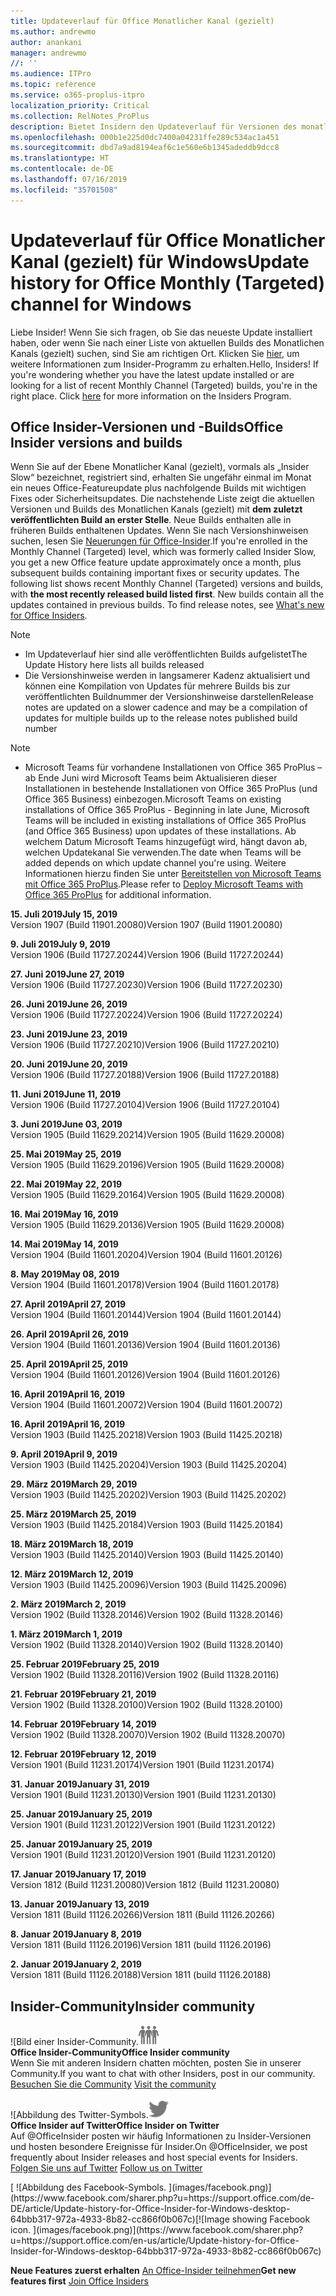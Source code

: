 ```yaml
---
title: Updateverlauf für Office Monatlicher Kanal (gezielt)
ms.author: andrewmo
author: anankani
manager: andrewmo
//: ''
ms.audience: ITPro
ms.topic: reference
ms.service: o365-proplus-itpro
localization_priority: Critical
ms.collection: RelNotes_ProPlus
description: Bietet Insidern den Updateverlauf für Versionen des monatlichen Kanals (gezielt) für Windows Desktop.
ms.openlocfilehash: 000b1e225d0dc7400a04231ffe289c534ac1a451
ms.sourcegitcommit: dbd7a9ad8194eaf6c1e560e6b1345adeddb9dcc8
ms.translationtype: HT
ms.contentlocale: de-DE
ms.lasthandoff: 07/16/2019
ms.locfileid: "35701508"
---
```

# <a name="update-history-for-office-monthly-targeted-channel-for-windows"></a><span data-ttu-id="ff948-103">Updateverlauf für Office Monatlicher Kanal (gezielt) für Windows</span><span class="sxs-lookup"><span data-stu-id="ff948-103">Update history for Office Monthly (Targeted) channel for Windows</span></span>

<span data-ttu-id="ff948-p101">Liebe Insider! Wenn Sie sich fragen, ob Sie das neueste Update installiert haben, oder wenn Sie nach einer Liste von aktuellen Builds des Monatlichen Kanals (gezielt) suchen, sind Sie am richtigen Ort. Klicken Sie [hier](https://insider.office.com/), um weitere Informationen zum Insider-Programm zu erhalten.</span><span class="sxs-lookup"><span data-stu-id="ff948-p101">Hello, Insiders! If you're wondering whether you have the latest update installed or are looking for a list of recent Monthly Channel (Targeted) builds, you're in the right place. Click [here](https://insider.office.com/) for more information on the Insiders Program.</span></span>

## <a name="office-insider-versions-and-builds"></a><span data-ttu-id="ff948-107">Office Insider-Versionen und -Builds</span><span class="sxs-lookup"><span data-stu-id="ff948-107">Office Insider versions and builds</span></span>

<span data-ttu-id="ff948-p102">Wenn Sie auf der Ebene Monatlicher Kanal (gezielt), vormals als „Insider Slow“ bezeichnet, registriert sind, erhalten Sie ungefähr einmal im Monat ein neues Office-Featureupdate plus nachfolgende Builds mit wichtigen Fixes oder Sicherheitsupdates. Die nachstehende Liste zeigt die aktuellen Versionen und Builds des Monatlichen Kanals (gezielt) mit **dem zuletzt veröffentlichten Build an erster Stelle**. Neue Builds enthalten alle in früheren Builds enthaltenen Updates. Wenn Sie nach Versionshinweisen suchen, lesen Sie [Neuerungen für Office-Insider](https://support.office.com/de-DE/article/what-s-new-for-office-insiders-c152d1e2-96ff-4ce9-8c14-e74e13847a24).</span><span class="sxs-lookup"><span data-stu-id="ff948-p102">If you're enrolled in the Monthly Channel (Targeted) level, which was formerly called Insider Slow, you get a new Office feature update approximately once a month, plus subsequent builds containing important fixes or security updates. The following list shows recent Monthly Channel (Targeted) versions and builds, with **the most recently released build listed first**. New builds contain all the updates contained in previous builds. To find release notes, see [What's new for Office Insiders](https://support.office.com/en-us/article/what-s-new-for-office-insiders-c152d1e2-96ff-4ce9-8c14-e74e13847a24).</span></span>

> [!NOTE]
> - <span data-ttu-id="ff948-112">Im Updateverlauf hier sind alle veröffentlichten Builds aufgelistet</span><span class="sxs-lookup"><span data-stu-id="ff948-112">The Update History here lists all builds released</span></span>
> - <span data-ttu-id="ff948-113">Die Versionshinweise werden in langsamerer Kadenz aktualisiert und können eine Kompilation von Updates für mehrere Builds bis zur veröffentlichten Buildnummer der Versionshinweise darstellen</span><span class="sxs-lookup"><span data-stu-id="ff948-113">Release notes are updated on a slower cadence and may be a compilation of updates for multiple builds up to the release notes published build number</span></span>

 > [!NOTE]
> - <span data-ttu-id="ff948-114">Microsoft Teams für vorhandene Installationen von Office 365 ProPlus – ab Ende Juni wird Microsoft Teams beim Aktualisieren dieser Installationen in bestehende Installationen von Office 365 ProPlus (und Office 365 Business) einbezogen.</span><span class="sxs-lookup"><span data-stu-id="ff948-114">Microsoft Teams on existing installations of Office 365 ProPlus - Beginning in late June, Microsoft Teams will be included in existing installations of Office 365 ProPlus (and Office 365 Business) upon updates of these installations.</span></span> <span data-ttu-id="ff948-115">Ab welchem Datum Microsoft Teams hinzugefügt wird, hängt davon ab, welchen Updatekanal Sie verwenden.</span><span class="sxs-lookup"><span data-stu-id="ff948-115">The date when Teams will be added depends on which update channel you're using.</span></span> <span data-ttu-id="ff948-116">Weitere Informationen hierzu finden Sie unter [Bereitstellen von Microsoft Teams mit Office 365 ProPlus](https://docs.microsoft.com/de-DE/deployoffice/teams-install).</span><span class="sxs-lookup"><span data-stu-id="ff948-116">Please refer to [Deploy Microsoft Teams with Office 365 ProPlus](https://docs.microsoft.com/en-us/deployoffice/teams-install) for additional information.</span></span>

[//]: # (NICHT ENTFERNEN)

<span data-ttu-id="ff948-118">**15. Juli 2019**</span><span class="sxs-lookup"><span data-stu-id="ff948-118">**July 15, 2019**</span></span><br/>
<span data-ttu-id="ff948-119">Version 1907 (Build 11901.20080)</span><span class="sxs-lookup"><span data-stu-id="ff948-119">Version 1907 (Build 11901.20080)</span></span><br/>

<span data-ttu-id="ff948-120">**9. Juli 2019**</span><span class="sxs-lookup"><span data-stu-id="ff948-120">**July 9, 2019**</span></span><br/>
<span data-ttu-id="ff948-121">Version 1906 (Build 11727.20244)</span><span class="sxs-lookup"><span data-stu-id="ff948-121">Version 1906 (Build 11727.20244)</span></span><br/>

<span data-ttu-id="ff948-122">**27. Juni 2019**</span><span class="sxs-lookup"><span data-stu-id="ff948-122">**June 27, 2019**</span></span><br/>
<span data-ttu-id="ff948-123">Version 1906 (Build 11727.20230)</span><span class="sxs-lookup"><span data-stu-id="ff948-123">Version 1906 (Build 11727.20230)</span></span><br/>

<span data-ttu-id="ff948-124">**26. Juni 2019**</span><span class="sxs-lookup"><span data-stu-id="ff948-124">**June 26, 2019**</span></span><br/>
<span data-ttu-id="ff948-125">Version 1906 (Build 11727.20224)</span><span class="sxs-lookup"><span data-stu-id="ff948-125">Version 1906 (Build 11727.20224)</span></span><br/>

<span data-ttu-id="ff948-126">**23. Juni 2019**</span><span class="sxs-lookup"><span data-stu-id="ff948-126">**June 23, 2019**</span></span><br/>
<span data-ttu-id="ff948-127">Version 1906 (Build 11727.20210)</span><span class="sxs-lookup"><span data-stu-id="ff948-127">Version 1906 (Build 11727.20210)</span></span><br/>

<span data-ttu-id="ff948-128">**20. Juni 2019**</span><span class="sxs-lookup"><span data-stu-id="ff948-128">**June 20, 2019**</span></span><br/>
<span data-ttu-id="ff948-129">Version 1906 (Build 11727.20188)</span><span class="sxs-lookup"><span data-stu-id="ff948-129">Version 1906 (Build 11727.20188)</span></span><br/>

<span data-ttu-id="ff948-130">**11. Juni 2019**</span><span class="sxs-lookup"><span data-stu-id="ff948-130">**June 11, 2019**</span></span><br/>
<span data-ttu-id="ff948-131">Version 1906 (Build 11727.20104)</span><span class="sxs-lookup"><span data-stu-id="ff948-131">Version 1906 (Build 11727.20104)</span></span><br/>

<span data-ttu-id="ff948-132">**3. Juni 2019**</span><span class="sxs-lookup"><span data-stu-id="ff948-132">**June 03, 2019**</span></span><br/>
<span data-ttu-id="ff948-133">Version 1905 (Build 11629.20214)</span><span class="sxs-lookup"><span data-stu-id="ff948-133">Version 1905 (Build 11629.20008)</span></span><br/>

<span data-ttu-id="ff948-134">**25. Mai 2019**</span><span class="sxs-lookup"><span data-stu-id="ff948-134">**May 25, 2019**</span></span><br/>
<span data-ttu-id="ff948-135">Version 1905 (Build 11629.20196)</span><span class="sxs-lookup"><span data-stu-id="ff948-135">Version 1905 (Build 11629.20008)</span></span><br/>

<span data-ttu-id="ff948-136">**22. Mai 2019**</span><span class="sxs-lookup"><span data-stu-id="ff948-136">**May 22, 2019**</span></span><br/> <span data-ttu-id="ff948-137">Version 1905 (Build 11629.20164)</span><span class="sxs-lookup"><span data-stu-id="ff948-137">Version 1905 (Build 11629.20008)</span></span><br/>

<span data-ttu-id="ff948-138">**16. Mai 2019**</span><span class="sxs-lookup"><span data-stu-id="ff948-138">**May 16, 2019**</span></span><br/>
<span data-ttu-id="ff948-139">Version 1905 (Build 11629.20136)</span><span class="sxs-lookup"><span data-stu-id="ff948-139">Version 1905 (Build 11629.20008)</span></span><br/>

<span data-ttu-id="ff948-140">**14. Mai 2019**</span><span class="sxs-lookup"><span data-stu-id="ff948-140">**May 14, 2019**</span></span><br/>
<span data-ttu-id="ff948-141">Version 1904 (Build 11601.20204)</span><span class="sxs-lookup"><span data-stu-id="ff948-141">Version 1904 (Build 11601.20126)</span></span><br/>

<span data-ttu-id="ff948-142">**8. May 2019**</span><span class="sxs-lookup"><span data-stu-id="ff948-142">**May 08, 2019**</span></span><br/>
<span data-ttu-id="ff948-143">Version 1904 (Build 11601.20178)</span><span class="sxs-lookup"><span data-stu-id="ff948-143">Version 1904 (Build 11601.20178)</span></span><br/>

<span data-ttu-id="ff948-144">**27. April 2019**</span><span class="sxs-lookup"><span data-stu-id="ff948-144">**April 27, 2019**</span></span><br/>
<span data-ttu-id="ff948-145">Version 1904 (Build 11601.20144)</span><span class="sxs-lookup"><span data-stu-id="ff948-145">Version 1904 (Build 11601.20144)</span></span><br/>

<span data-ttu-id="ff948-146">**26. April 2019**</span><span class="sxs-lookup"><span data-stu-id="ff948-146">**April 26, 2019**</span></span><br/>
<span data-ttu-id="ff948-147">Version 1904 (Build 11601.20136)</span><span class="sxs-lookup"><span data-stu-id="ff948-147">Version 1904 (Build 11601.20136)</span></span><br/>

<span data-ttu-id="ff948-148">**25. April 2019**</span><span class="sxs-lookup"><span data-stu-id="ff948-148">**April 25, 2019**</span></span><br/>
<span data-ttu-id="ff948-149">Version 1904 (Build 11601.20126)</span><span class="sxs-lookup"><span data-stu-id="ff948-149">Version 1904 (Build 11601.20126)</span></span><br/>

<span data-ttu-id="ff948-150">**16. April 2019**</span><span class="sxs-lookup"><span data-stu-id="ff948-150">**April 16, 2019**</span></span><br/>
<span data-ttu-id="ff948-151">Version 1904 (Build 11601.20072)</span><span class="sxs-lookup"><span data-stu-id="ff948-151">Version 1904 (Build 11601.20072)</span></span><br/>

<span data-ttu-id="ff948-152">**16. April 2019**</span><span class="sxs-lookup"><span data-stu-id="ff948-152">**April 16, 2019**</span></span><br/>
<span data-ttu-id="ff948-153">Version 1903 (Build 11425.20218)</span><span class="sxs-lookup"><span data-stu-id="ff948-153">Version 1903 (Build 11425.20218)</span></span><br/>

<span data-ttu-id="ff948-154">**9. April 2019**</span><span class="sxs-lookup"><span data-stu-id="ff948-154">**April 9, 2019**</span></span><br/>
<span data-ttu-id="ff948-155">Version 1903 (Build 11425.20204)</span><span class="sxs-lookup"><span data-stu-id="ff948-155">Version 1903 (Build 11425.20204)</span></span><br/>

<span data-ttu-id="ff948-156">**29. März 2019**</span><span class="sxs-lookup"><span data-stu-id="ff948-156">**March 29, 2019**</span></span><br/> <span data-ttu-id="ff948-157">Version 1903 (Build 11425.20202)</span><span class="sxs-lookup"><span data-stu-id="ff948-157">Version 1903 (Build 11425.20202)</span></span><br/>

<span data-ttu-id="ff948-158">**25. März 2019**</span><span class="sxs-lookup"><span data-stu-id="ff948-158">**March 25, 2019**</span></span><br/> <span data-ttu-id="ff948-159">Version 1903 (Build 11425.20184)</span><span class="sxs-lookup"><span data-stu-id="ff948-159">Version 1903 (Build 11425.20184)</span></span><br/>

<span data-ttu-id="ff948-160">**18. März 2019**</span><span class="sxs-lookup"><span data-stu-id="ff948-160">**March 18, 2019**</span></span><br/> <span data-ttu-id="ff948-161">Version 1903 (Build 11425.20140)</span><span class="sxs-lookup"><span data-stu-id="ff948-161">Version 1903 (Build 11425.20140)</span></span><br/>

<span data-ttu-id="ff948-162">**12. März 2019**</span><span class="sxs-lookup"><span data-stu-id="ff948-162">**March 12, 2019**</span></span><br/> <span data-ttu-id="ff948-163">Version 1903 (Build 11425.20096)</span><span class="sxs-lookup"><span data-stu-id="ff948-163">Version 1903 (Build 11425.20096)</span></span><br/>

<span data-ttu-id="ff948-164">**2. März 2019**</span><span class="sxs-lookup"><span data-stu-id="ff948-164">**March 2, 2019**</span></span><br/> <span data-ttu-id="ff948-165">Version 1902 (Build 11328.20146)</span><span class="sxs-lookup"><span data-stu-id="ff948-165">Version 1902 (Build 11328.20146)</span></span><br/>

<span data-ttu-id="ff948-166">**1. März 2019**</span><span class="sxs-lookup"><span data-stu-id="ff948-166">**March 1, 2019**</span></span><br/> <span data-ttu-id="ff948-167">Version 1902 (Build 11328.20140)</span><span class="sxs-lookup"><span data-stu-id="ff948-167">Version 1902 (Build 11328.20140)</span></span><br/>

<span data-ttu-id="ff948-168">**25. Februar 2019**</span><span class="sxs-lookup"><span data-stu-id="ff948-168">**February 25, 2019**</span></span><br/> <span data-ttu-id="ff948-169">Version 1902 (Build 11328.20116)</span><span class="sxs-lookup"><span data-stu-id="ff948-169">Version 1902 (Build 11328.20116)</span></span><br/>

<span data-ttu-id="ff948-170">**21. Februar 2019**</span><span class="sxs-lookup"><span data-stu-id="ff948-170">**February 21, 2019**</span></span><br/> <span data-ttu-id="ff948-171">Version 1902 (Build 11328.20100)</span><span class="sxs-lookup"><span data-stu-id="ff948-171">Version 1902 (Build 11328.20100)</span></span><br/>

<span data-ttu-id="ff948-172">**14. Februar 2019**</span><span class="sxs-lookup"><span data-stu-id="ff948-172">**February 14, 2019**</span></span><br/> <span data-ttu-id="ff948-173">Version 1902 (Build 11328.20070)</span><span class="sxs-lookup"><span data-stu-id="ff948-173">Version 1902 (Build 11328.20070)</span></span><br/>

<span data-ttu-id="ff948-174">**12. Februar 2019**</span><span class="sxs-lookup"><span data-stu-id="ff948-174">**February 12, 2019**</span></span><br/> <span data-ttu-id="ff948-175">Version 1901 (Build 11231.20174)</span><span class="sxs-lookup"><span data-stu-id="ff948-175">Version 1901 (Build 11231.20174)</span></span><br/>

<span data-ttu-id="ff948-176">**31. Januar 2019**</span><span class="sxs-lookup"><span data-stu-id="ff948-176">**January 31, 2019**</span></span><br/> <span data-ttu-id="ff948-177">Version 1901 (Build 11231.20130)</span><span class="sxs-lookup"><span data-stu-id="ff948-177">Version 1901 (Build 11231.20130)</span></span><br/> 

<span data-ttu-id="ff948-178">**25. Januar 2019**</span><span class="sxs-lookup"><span data-stu-id="ff948-178">**January 25, 2019**</span></span><br/> <span data-ttu-id="ff948-179">Version 1901 (Build 11231.20122)</span><span class="sxs-lookup"><span data-stu-id="ff948-179">Version 1901 (Build 11231.20122)</span></span><br/> 

<span data-ttu-id="ff948-180">**25. Januar 2019**</span><span class="sxs-lookup"><span data-stu-id="ff948-180">**January 25, 2019**</span></span><br/> <span data-ttu-id="ff948-181">Version 1901 (Build 11231.20120)</span><span class="sxs-lookup"><span data-stu-id="ff948-181">Version 1901 (Build 11231.20120)</span></span><br/> 

<span data-ttu-id="ff948-182">**17. Januar 2019**</span><span class="sxs-lookup"><span data-stu-id="ff948-182">**January 17, 2019**</span></span><br/> <span data-ttu-id="ff948-183">Version 1812 (Build 11231.20080)</span><span class="sxs-lookup"><span data-stu-id="ff948-183">Version 1812 (Build 11231.20080)</span></span><br/> 

<span data-ttu-id="ff948-184">**13. Januar 2019**</span><span class="sxs-lookup"><span data-stu-id="ff948-184">**January 13, 2019**</span></span><br/> <span data-ttu-id="ff948-185">Version 1811 (Build 11126.20266)</span><span class="sxs-lookup"><span data-stu-id="ff948-185">Version 1811 (Build 11126.20266)</span></span><br/>

<span data-ttu-id="ff948-186">**8. Januar 2019**</span><span class="sxs-lookup"><span data-stu-id="ff948-186">**January 8, 2019**</span></span><br/> <span data-ttu-id="ff948-187">Version 1811 (Build 11126.20196)</span><span class="sxs-lookup"><span data-stu-id="ff948-187">Version 1811 (build 11126.20196)</span></span><br/> 

<span data-ttu-id="ff948-188">**2. Januar 2019**</span><span class="sxs-lookup"><span data-stu-id="ff948-188">**January 2, 2019**</span></span><br/> <span data-ttu-id="ff948-189">Version 1811 (Build 11126.20188)</span><span class="sxs-lookup"><span data-stu-id="ff948-189">Version 1811 (build 11126.20188)</span></span><br/> 


## <a name="insider-community"></a><span data-ttu-id="ff948-190">Insider-Community</span><span class="sxs-lookup"><span data-stu-id="ff948-190">Insider community</span></span>

<span data-ttu-id="ff948-191">![Bild einer Insider-Community.</span><span class="sxs-lookup"><span data-stu-id="ff948-191">![Image showing insider community.</span></span> ](images/insidercommunity.png)<br/>
<span data-ttu-id="ff948-192">**Office Insider-Community**</span><span class="sxs-lookup"><span data-stu-id="ff948-192">**Office Insider community**</span></span><br/> <span data-ttu-id="ff948-193">Wenn Sie mit anderen Insidern chatten möchten, posten Sie in unserer Community.</span><span class="sxs-lookup"><span data-stu-id="ff948-193">If you want to chat with other Insiders, post in our community.</span></span><br/><span data-ttu-id="ff948-194"> 
[Besuchen Sie die Community](https://go.microsoft.com/fwlink/?linkid=843493)</span><span class="sxs-lookup"><span data-stu-id="ff948-194"> 
[Visit the community](https://go.microsoft.com/fwlink/?linkid=843493)</span></span><br/> 

<span data-ttu-id="ff948-195">![Abbildung des Twitter-Symbols.</span><span class="sxs-lookup"><span data-stu-id="ff948-195">![Image showing twitter icon.</span></span> ](images/twitter.png)<br/>
<span data-ttu-id="ff948-196">**Office Insider auf Twitter**</span><span class="sxs-lookup"><span data-stu-id="ff948-196">**Office Insider on Twitter**</span></span><br/> <span data-ttu-id="ff948-197">Auf @OfficeInsider posten wir häufig Informationen zu Insider-Versionen und hosten besondere Ereignisse für Insider.</span><span class="sxs-lookup"><span data-stu-id="ff948-197">On @OfficeInsider, we post frequently about Insider releases and host special events for Insiders.</span></span><br/><span data-ttu-id="ff948-198"> 
[Folgen Sie uns auf Twitter](https://go.microsoft.com/fwlink/?linkid=717717)</span><span class="sxs-lookup"><span data-stu-id="ff948-198"> 
[Follow us on Twitter](https://go.microsoft.com/fwlink/?linkid=717717)</span></span><br/> 

<span data-ttu-id="ff948-199">
  [
  ![Abbildung des Facebook-Symbols. ](images/facebook.png)](https://www.facebook.com/sharer.php?u=https://support.office.com/de-DE/article/Update-history-for-Office-Insider-for-Windows-desktop-64bbb317-972a-4933-8b82-cc866f0b067c)</span><span class="sxs-lookup"><span data-stu-id="ff948-199">[![Image showing Facebook icon. ](images/facebook.png)](https://www.facebook.com/sharer.php?u=https://support.office.com/en-us/article/Update-history-for-Office-Insider-for-Windows-desktop-64bbb317-972a-4933-8b82-cc866f0b067c)</span></span>       


<span data-ttu-id="ff948-200">**Neue Features zuerst erhalten**
[An Office-Insider teilnehmen](https://insider.office.com/)</span><span class="sxs-lookup"><span data-stu-id="ff948-200">**Get new features first**
[Join Office Insiders](https://insider.office.com/)</span></span>
